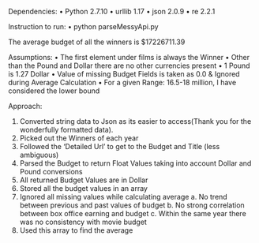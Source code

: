 Dependencies: 
•	Python 2.7.10
•	urllib 1.17
•	json 2.0.9
•	re 2.2.1

Instruction to run:	
•	python parseMessyApi.py

The average budget of all the winners is $17226711.39


Assumptions:
•	The first element under films is always the Winner
•	Other than the Pound and Dollar there are no other currencies present
•	1 Pound is 1.27 Dollar
•	Value of missing Budget Fields is taken as 0.0 & Ignored during Average Calculation
•	For a given Range: 16.5-18 million, I have considered the lower bound


Approach:
1.	Converted string data to Json as its easier to access(Thank you for the wonderfully formatted data). 
2.	Picked out the Winners of each year
3.	Followed the ‘Detailed Url’ to get to the Budget and Title (less ambiguous)
4.	Parsed the Budget to return Float Values taking into account Dollar and Pound conversions
5.	All returned Budget Values are in Dollar
6.	Stored all the budget values in an array
7.	Ignored all missing values while calculating average
a.	No trend between previous and past values of budget
b.	No strong correlation between box office earning and budget
c.	Within the same year there was no consistency with movie budget
8.	Used this array to find the average

